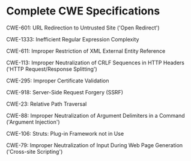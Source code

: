 

# Complete CWE Specifications

CWE-601: URL Redirection to Untrusted Site ('Open Redirect')

CWE-1333: Inefficient Regular Expression Complexity

CWE-611: Improper Restriction of XML External Entity Reference

CWE-113: Improper Neutralization of CRLF Sequences in HTTP Headers ('HTTP Request/Response Splitting')

CWE-295: Improper Certificate Validation

CWE-918: Server-Side Request Forgery (SSRF)

CWE-23: Relative Path Traversal

CWE-88: Improper Neutralization of Argument Delimiters in a Command ('Argument Injection')

CWE-106: Struts: Plug-in Framework not in Use

CWE-79: Improper Neutralization of Input During Web Page Generation ('Cross-site Scripting')